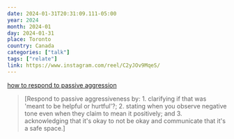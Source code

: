 ```yaml
---
date: 2024-01-31T20:31:09.111-05:00
year: 2024
month: 2024-01
day: 2024-01-31
place: Toronto
country: Canada
categories: ["talk"]
tags: ["relate"]
link: https://www.instagram.com/reel/C2yJOv9MqeS/
---
```

[how to respond to passive aggression](https://www.instagram.com/reel/C2yJOv9MqeS/)

> [Respond to passive aggressiveness by: 1. clarifying if that was 'meant to be helpful or hurtful'?; 2. stating when you observe negative tone even when they claim to mean it positively; and 3. acknowledging that it's okay to not be okay and communicate that it's a safe space.]
